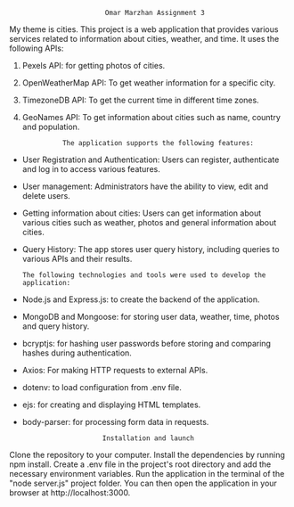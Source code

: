                             Omar Marzhan Assignment 3
My theme is cities. This project is a web application that provides various services related to information about cities, weather, and time.
It uses the following APIs:
1. Pexels API: for getting photos of cities.
2. OpenWeatherMap API: To get weather information for a specific city.
3. TimezoneDB API: To get the current time in different time zones.
4. GeoNames API: To get information about cities such as name, country and population.

                 The application supports the following features:

- User Registration and Authentication: Users can register, authenticate and log in to access various features.
- User management: Administrators have the ability to view, edit and delete users.
- Getting information about cities: Users can get information about various cities such as weather, photos and general information about cities.
- Query History: The app stores user query history, including queries to various APIs and their results.

 
      The following technologies and tools were used to develop the application:

- Node.js and Express.js: to create the backend of the application.
- MongoDB and Mongoose: for storing user data, weather, time, photos and query history.
- bcryptjs: for hashing user passwords before storing and comparing hashes during authentication.
- Axios: For making HTTP requests to external APIs.
- dotenv: to load configuration from .env file.
- ejs: for creating and displaying HTML templates.
- body-parser: for processing form data in requests.

                          Installation and launch
Clone the repository to your computer.
Install the dependencies by running npm install.
Create a .env file in the project's root directory and add the necessary environment variables.
Run the application in the terminal of the "node server.js" project folder.
You can then open the application in your browser at http://localhost:3000.